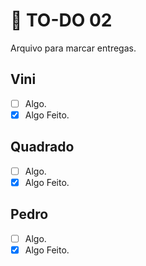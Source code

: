 # :scroll: TO-DO 02
Arquivo para marcar entregas.
## Vini
- [ ] Algo.
- [X] Algo Feito.
 
## Quadrado
- [ ] Algo.
- [X] Algo Feito.

## Pedro
- [ ] Algo.
- [X] Algo Feito.
